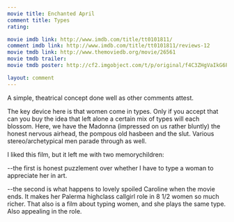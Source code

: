 ```yaml
---
movie title: Enchanted April
comment title: Types
rating: 

movie imdb link: http://www.imdb.com/title/tt0101811/
comment imdb link: http://www.imdb.com/title/tt0101811/reviews-12
movie tmdb link: http://www.themoviedb.org/movie/26561
movie tmdb trailer: 
movie tmdb poster: http://cf2.imgobject.com/t/p/original/f4C3ZHgVaIkG6PPJokAfjb9gcGZ.jpg

layout: comment
---
```


A simple, theatrical concept done well as other comments attest.

The key device here is that women come in types. Only if you accept that can you buy the idea that left alone a certain mix of types will each blossom. Here, we have the Madonna (impressed on us rather bluntly) the honest nervous airhead, the pompous old hasbeen and the slut. Various stereo/archetypical men parade through as well.

I liked this film, but it left me with two memorychildren:

--the first is honest puzzlement over whether I have to type a woman to appreciate her in art.

--the second is what happens to lovely spoiled Caroline when the movie ends. It makes her Palerma highclass callgirl role in 8 1/2 women so much richer. That also is a film about typing women, and she plays the same type. Also appealing in the role.